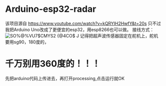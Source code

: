 # Arduino-esp32-radar

该项目源自 https://www.youtube.com/watch?v=kQRYIH2HwfY&t=20s 只不过我把Arduino Uno改成了更便宜的esp32，用esp8266也可以做。
接线方式：![SO%@%VU7$CMYS2 {@4CO$ J](https://user-images.githubusercontent.com/72181431/216636086-3d6ef5bc-a183-47cc-b092-9e70128bf5bf.png)
记得把超声波传感器固定在舵机上，舵机要用sg90，180度的，

# 千万别用360度的！！！
先把arduino代码上传进去，再打开processing,点击运行就OK
